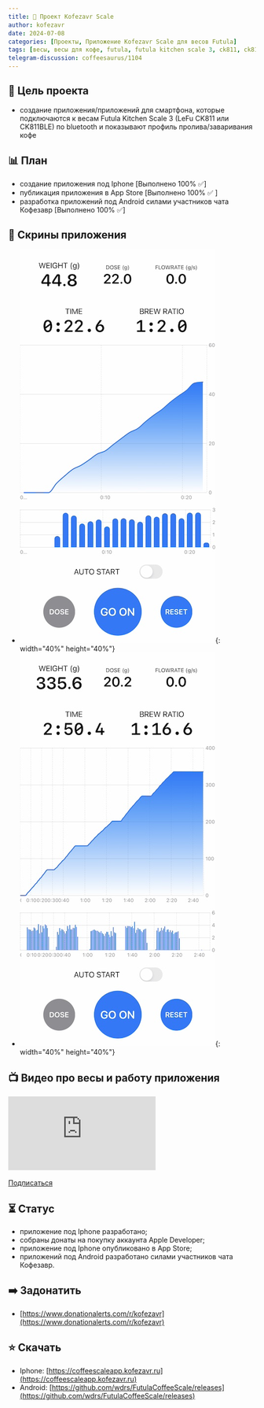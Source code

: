 ```yaml
---
title: 💼 Проект Kofezavr Scale
author: kofezavr
date: 2024-07-08
categories: [Проекты, Приложение Kofezavr Scale для весов Futula]
tags: [весы, весы для кофе, futula, futula kitchen scale 3, ck811, ck811ble]
telegram-discussion: coffeesaurus/1104
---
```


## 🎯 Цель проекта
- создание приложения/приложений для смартфона, которые подключаются к весам Futula Kitchen Scale 3 (LeFu CK811 или CK811BLE) по bluetooth и показывают профиль пролива/заваривания кофе



## 📊 План
- создание приложения под Iphone \[Выполнено 100% ✅\]
- публикация приложения в App Store \[Выполнено 100% ✅ \]
- разработка приложений под Android силами участников чата Кофезавр \[Выполнено 100% ✅\]



## 📱 Скрины приложения
- ![Kofezavr Scale Espresso](/assets/img/posts/24/07/kofezavr-scale-espresso.jpg){: width="40%" height="40%"}   
- ![Kofezavr Scale V60](/assets/img/posts/24/07/kofezavr-scale-v60.jpg){: width="40%" height="40%"}



## 📺 Видео про весы и работу приложения
<p><div class="youtube-wrapper"><iframe src="https://www.youtube.com/embed/BNw_KSJuXiY" title="YouTube video player" frameborder="0" allow="accelerometer; autoplay; clipboard-write; encrypted-media; gyroscope; picture-in-picture" allowfullscreen></iframe></div></p>

<a class="play" href="https://www.youtube.com/c/Coffeesaurus?sub_confirmation=1"><i class="fab fa-youtube"></i> Подписаться</a>



## ⏳ Статус
- приложение под Iphone разработано;
- собраны донаты на покупку аккаунта Apple Developer;
- приложение под Iphone опубликовано в App Store;
- приложений под Android разработано силами участников чата Кофезавр.



## ➡️ Задонатить
- [https://www.donationalerts.com/r/kofezavr](https://www.donationalerts.com/r/kofezavr)



## ⭐️ Скачать
- Iphone: [https://coffeescaleapp.kofezavr.ru](https://coffeescaleapp.kofezavr.ru)
- Android: [https://github.com/wdrs/FutulaCoffeeScale/releases](https://github.com/wdrs/FutulaCoffeeScale/releases)